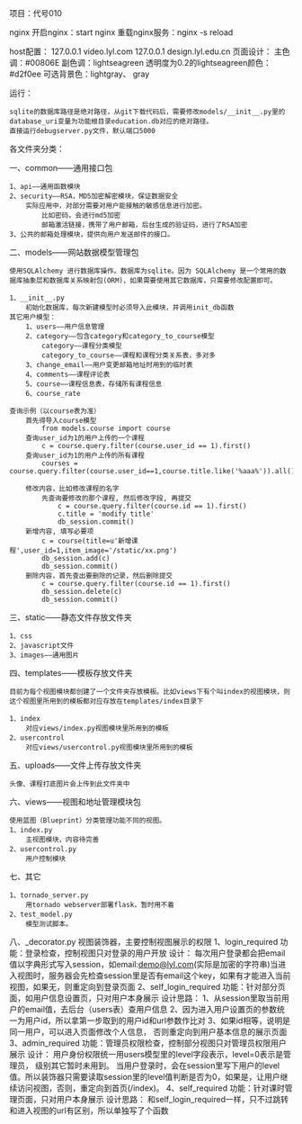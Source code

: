 
项目：代号010

nginx
    开启nginx：start nginx
    重载nginx服务：nginx -s reload

host配置：
    127.0.0.1   video.lyl.com
    127.0.0.1   design.lyl.edu.cn
页面设计：
    主色调：#00806E
    副色调：lightseagreen
    透明度为0.2的lightseagreen颜色：#d2f0ee
    可选背景色：lightgray、 gray

运行：

    sqlite的数据库路径是绝对路径，从git下载代码后，需要修改models/__init__.py里的database_uri变量为功能根目录education.db对应的绝对路径。
    直接运行debugserver.py文件，默认端口5000

各文件夹分类：

一、common——通用接口包

    1、api——通用函数模块
    2、security——RSA，MD5加密解密模块，保证数据安全
        实际应用中，对部分需要对用户能接触的敏感信息进行加密。
            比如密码，会进行md5加密
            邮箱激活链接，携带了用户邮箱，后台生成的验证码，进行了RSA加密
    3、公共的邮箱处理模块，提供向用户发送邮件的接口。

二、models——网站数据模型管理包

    使用SQLAlchemy 进行数据库操作。数据库为sqlite。因为 SQLAlchemy 是一个常用的数据库抽象层和数据库关系映射包(ORM)，如果需要使用其它数据库，只需要修改配置即可。

    1、__init__.py
        初始化数据库，每次新建模型时必须导入此模块，并调用init_db函数
    其它用户模型：
        1、users——用户信息管理
        2、category——包含category和category_to_course模型
            category——课程分类模型
            category_to_course——课程和课程分类关系表，多对多
        3、change_email——用户变更邮箱地址时用到的临时表
        4、comments——课程评论表
        5、course——课程信息表，存储所有课程信息
        6、course_rate

    查询示例（以course表为准）
        首先得导入course模型
            from models.course import course
        查询user_id为1的用户上传的一个课程
            c = course.query.filter(course.user_id == 1).first()
        查询user_id为1的用户上传的所有课程
            courses = course.query.filter(course.user_id==1,course.title.like('%aaa%')).all()

        修改内容，比如修改课程的名字
            先查询要修改的那个课程, 然后修改字段, 再提交
                c = course.query.filter(course.id == 1).first()
                c.title = 'modify title'
                db_session.commit()
        新增内容, 填写必要项
            c = course(title=u'新增课程',user_id=1,item_image='/static/xx.png')
            db_session.add(c)
            db_session.commit()
        删除内容，首先查出要删除的记录，然后删除提交
            c = course.query.filter(course.id == 1).first()
            db_session.delete(c)
            db_session.commit()

        


三、static——静态文件存放文件夹

    1、css
    2、javascript文件
    3、images——通用图片

四、templates——模板存放文件夹

    目前为每个视图模块都创建了一个文件夹存放模板。比如views下有个叫index的视图模块，则这个视图里所用到的模板都对应存放在templates/index目录下

    1、index
        对应views/index.py视图模块里所用到的模板
    2、usercontrol
        对应views/usercontrol.py视图模块里所用到的模板
五、uploads——文件上传存放文件夹

    头像、课程打底图片会上传到此文件夹中

六、views——视图和地址管理模块包

    使用蓝图（Blueprint）分类管理功能不同的视图。
    1、index.py
        主视图模块，内容待完善
    2、usercontrol.py
        用户控制模块

七、其它

    1、tornado_server.py
        用tornado webserver部署flask，暂时用不着
    2、test_model.py
        模型测试脚本。

八、_decorator.py
    视图装饰器，主要控制视图展示的权限
    1、login_required
        功能：登录检查，控制视图只对登录的用户开放
        设计：
            每次用户登录都会把email值以字典形式写入session，如email:demo@lyl.com(实际是加密的字符串)当进入视图时，服务器会先检查session里是否有email这个key，如果有才能进入当前视图，如果无，则重定向到登录页面
    2、self_login_required
        功能：针对部分页面，如用户信息设置页，只对用户本身展示
        设计思路：
            1、从session里取当前用户的email值，去后台（users表）查用户信息
            2、因为进入用户设置页的参数统一为用户id，所以拿第一步取到的用户id和url参数作比对
            3、如果id相等，说明是同一用户，可以进入页面修改个人信息，
            否则重定向到用户基本信息的展示页面
    3、admin_required
        功能：管理员权限检查，控制部分视图只对管理员权限用户展示
        设计：
            用户身份权限统一用users模型里的level字段表示，level=0表示是管理员，
            级别其它暂时未用到。
            当用户登录时，会在session里写下用户的level值。所以装饰器只需要读取session里的level值判断是否为0，如果是，让用户继续访问视图，否则，重定向到首页(/index)。
     4、self_required
        功能：针对课时管理页面，只对用户本身展示
        设计思路：
            和self_login_required一样，只不过跳转和进入视图的url有区别，所以单独写了个函数